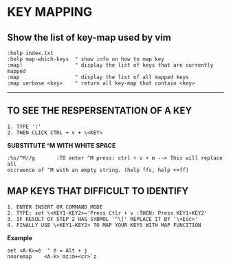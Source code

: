 KEY MAPPING
===========

Show the list of key-map used by vim
------------------------------------
```vim
:help index.txt
:help map-which-keys  " show info on how to map key
:map!                 " display the list of keys that are currently mapped
:map                  " display the list of all mapped keys
:map verbose <key>    " return all key-map that contain <key>
```
---

TO SEE THE RESPERSENTATION OF A KEY
-----------------------------------
```text
1. TYPE ':'
2. THEN CLICK CTRL + v + \<KEY>
```

__SUBSTITUTE ^M WITH WHITE SPACE__
```text
:%s/^M//g		:TO enter ^M press: ctrl + v + m --> This will replace all
occruence of ^M with an empty string. (help ffs, help ++ff)
```

MAP KEYS THAT DIFFICULT TO IDENTIFY
-----------------------------------
```text
1. ENTER INSERT OR COMMAND MODE
2. TYPE: set \<KEY1-KEY2>='Press Ctlr + v :THEN: Press KEY1+KEY2' 
3. IF RESULT OF STEP 2 HAS SYBMOL '^\[' REPLACE IT BY '\<Esc>' 
4. FINALLY USE \<KEY1-KEY2> TO MAP YOUR KEYS WITH MAP FUNCITION
```

**Example**
```vim
set <A-K>=ê  " ê = Alt + j
nnoremap 	<A-k> mz:m+<cr>`z 
```